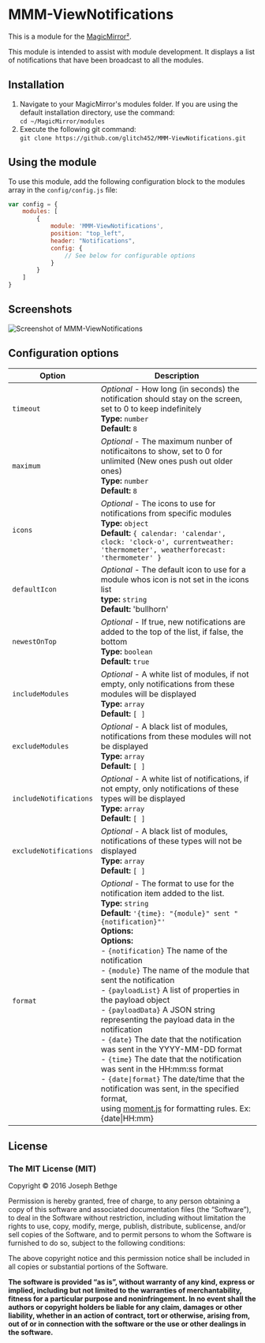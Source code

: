 # MMM-ViewNotifications

This is a module for the [MagicMirror²](https://github.com/MichMich/MagicMirror/).

This module is intended to assist with module development.  It displays a list of notifications that have been broadcast to all the modules.  

## Installation
1. Navigate to your MagicMirror's modules folder.  If you are using the default installation directory, use the command:<br />`cd ~/MagicMirror/modules`
2. Execute the following git command:<br />`git clone https://github.com/glitch452/MMM-ViewNotifications.git`

## Using the module

To use this module, add the following configuration block to the modules array in the `config/config.js` file:
```js
var config = {
    modules: [
        {
            module: 'MMM-ViewNotifications',
            position: "top_left",
            header: "Notifications",
            config: {
                // See below for configurable options
            }
        }
    ]
}
```

## Screenshots
![Screenshot of MMM-ViewNotifications](/images/MMM-ViewNotifications.png?raw=true "Example screenshot")

## Configuration options

| Option                 | Description
|----------------------- |--------------
| `timeout`              | *Optional* - How long (in seconds) the notification should stay on the screen, set to 0 to keep indefinitely<br />**Type:** `number`<br />**Default:** `8`
| `maximum`              | *Optional* - The maximum nunber of notificaitons to show, set to 0 for unlimited (New ones push out older ones)<br />**Type:** `number`<br />**Default:** `8`
| `icons`                | *Optional* - The icons to use for notifications from specific modules<br />**Type:** `object`<br />**Default:** `{ calendar: 'calendar', clock: 'clock-o', currentweather: 'thermometer', weatherforecast: 'thermometer' }`
| `defaultIcon`          | *Optional* - The default icon to use for a module whos icon is not set in the icons list<br />**type:** `string`<br />**Default:** 'bullhorn'
| `newestOnTop`          | *Optional* - If true, new notifications are added to the top of the list, if false, the bottom<br />**Type:** `boolean`<br />**Default:** `true`
| `includeModules`       | *Optional* - A white list of modules, if not empty, only notifications from these modules will be displayed<br />**Type:** `array`<br />**Default:** `[ ]`
| `excludeModules`       | *Optional* - A black list of modules, notifications from these modules will not be displayed<br />**Type:** `array`<br />**Default:** `[ ]`
| `includeNotifications` | *Optional* - A white list of notifications, if not empty, only notifications of these types will be displayed<br />**Type:** `array`<br />**Default:** `[ ]`
| `excludeNotifications` | *Optional* - A black list of modules, notifications of these types will not be displayed<br />**Type:** `array`<br />**Default:** `[ ]`
| `format`               | *Optional* - The format to use for the notification item added to the list. <br />**Type:** `string`<br />**Default:** `'{time}: "{module}" sent "{notification}"'`<br />**Options:**<br />**Options:** <br />- `{notification}`  The name of the notification<br />- `{module}`  The name of the module that sent the notification<br />- `{payloadList}`  A list of properties in the payload object<br />- `{payloadData}`  A JSON string representing the payload data in the notification<br />- `{date}`  The date that the notification was sent in the YYYY-MM-DD format<br />- `{time}`  The date that the notification was sent in the HH:mm:ss format<br />- `{date\|format}`  The date/time that the notification was sent, in the specified format, <br />  using [moment.js](https://momentjs.com/docs/#/displaying/format/) for formatting rules.  Ex: {date\|HH:mm}

## License

### The MIT License (MIT)

Copyright © 2016 Joseph Bethge

Permission is hereby granted, free of charge, to any person
obtaining a copy of this software and associated documentation
files (the “Software”), to deal in the Software without
restriction, including without limitation the rights to use,
copy, modify, merge, publish, distribute, sublicense, and/or sell
copies of the Software, and to permit persons to whom the
Software is furnished to do so, subject to the following
conditions:

The above copyright notice and this permission notice shall be
included in all copies or substantial portions of the Software.

**The software is provided “as is”, without warranty of any kind, express or implied, including but not limited to the warranties of merchantability, fitness for a particular purpose and noninfringement. In no event shall the authors or copyright holders be liable for any claim, damages or other liability, whether in an action of contract, tort or otherwise, arising from, out of or in connection with the software or the use or other dealings in the software.**